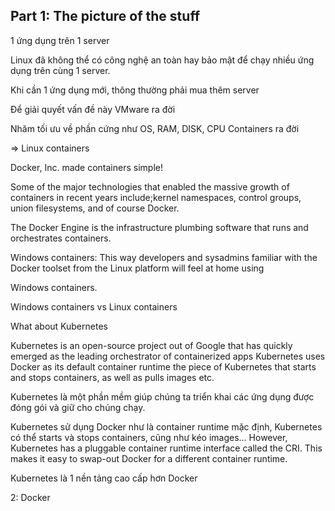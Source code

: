 ## Part 1: The picture of the stuff

1 ứng dụng trên 1 server

Linux đã không thể có công nghệ an toàn hay bảo mật để chạy nhiều ứng dụng trên cùng 1 server.

Khi cần 1 ứng dụng mới, thông thường phải mua thêm server

Để giải quyết vấn đề này VMware ra đời

Nhăm tối ưu về phần cứng như OS, RAM, DISK, CPU Containers ra đời

=> Linux containers

Docker, Inc. made containers simple!

Some of the major technologies that enabled the massive growth of containers in recent years include;kernel namespaces, control groups, union filesystems, and of course Docker. 

The Docker Engine is the infrastructure plumbing software that runs and orchestrates containers. 

Windows containers: This way developers and sysadmins familiar with the Docker toolset from the Linux platform will feel at home using 

Windows containers.

Windows containers vs Linux containers

What about Kubernetes

Kubernetes is an open-source project out of Google that has quickly emerged as the leading orchestrator of containerized apps
Kubernetes uses Docker as its default container runtime the piece of Kubernetes that starts and stops containers, as well as pulls images etc. 

Kubernetes là một phần mềm giúp chúng ta triển khai các ứng dụng được đóng gói và giữ cho chúng chạy.

Kubernetes sử dụng Docker như là container runtime mặc định, Kubernetes có thể starts và stops containers, cũng như kéo images... However, Kubernetes has a pluggable container runtime interface called the CRI. This makes it easy to swap-out Docker for a different container runtime.

Kubernetes là 1 nền tảng cao cấp hơn Docker

2: Docker


